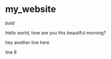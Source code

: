 # my_website
*bold*

Hello world, how are you this beautiful morning?

hey another line here

line 8